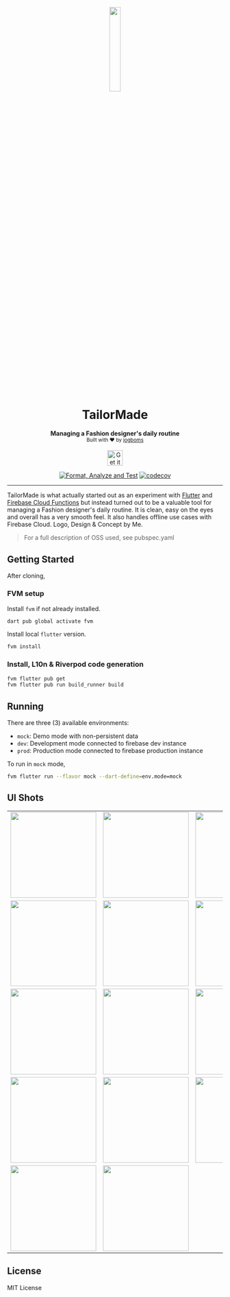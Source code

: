 <div align="center">
  <img src="./assets/images/logo.png" style="margin: auto;display: block;width: 22.5%" />
  <br />
  <h1>TailorMade</h1>
  <strong>Managing a Fashion designer's daily routine</strong>
  <br />
  <sub>Built with ❤︎ by <a href="https://twitter.com/jogboms">jogboms</a></sub>
  <br /><br />
  <a href='https://play.google.com/store/apps/details?id=io.github.jogboms.tailormade'><img alt='Get it on Google Play' src='./screenshots/google_play.png' height='36px'/></a>
  <br />

[![Format, Analyze and Test](https://github.com/jogboms/tailor_made/actions/workflows/main.yml/badge.svg?branch=master)](https://github.com/jogboms/tailor_made/actions/workflows/main.yml) [![codecov](https://codecov.io/gh/jogboms/tailor_made/branch/master/graph/badge.svg)](https://codecov.io/gh/jogboms/tailor_made)
</div>

---

TailorMade is what actually started out as an experiment with [Flutter](https://flutter.io/) and [Firebase Cloud Functions](https://github.com/flutter/plugins/tree/master/packages/cloud_functions) but instead turned out to be a valuable tool for managing a Fashion designer's daily routine. It is clean, easy on the eyes and overall has a very smooth feel. It also handles offline use cases with Firebase Cloud. Logo, Design & Concept by Me.

> For a full description of OSS used, see pubspec.yaml

## Getting Started

After cloning,

### FVM setup

Install `fvm` if not already installed.

```bash
dart pub global activate fvm
```

Install local `flutter` version.

```bash
fvm install
```

### Install, L10n & Riverpod code generation

```bash
fvm flutter pub get 
fvm flutter pub run build_runner build
```

## Running

There are three (3) available environments:
- `mock`: Demo mode with non-persistent data
- `dev`: Development mode connected to firebase dev instance
- `prod`: Production mode connected to firebase production instance

To run in `mock` mode,

```bash
fvm flutter run --flavor mock --dart-define=env.mode=mock
```

## UI Shots

<div style="text-align: center">
  <table>
    <tr>
      <td style="text-align: center">
        <img src="./screenshots/ss01.png" width="200" />
      </td>
      <td style="text-align: center">
        <img src="./screenshots/ss02.png" width="200" />
      </td>
      <td style="text-align: center">
        <img src="./screenshots/ss03.png" width="200" />
      </td>
      <td style="text-align: center">
        <img src="./screenshots/ss04.png" width="200" />
      </td>
      <td style="text-align: center">
        <img src="./screenshots/ss05.png" width="200" />
      </td>
    </tr>
    <tr>
      <td style="text-align: center">
        <img src="./screenshots/ss06.png" width="200" />
      </td>
      <td style="text-align: center">
        <img src="./screenshots/ss07.png" width="200" />
      </td>
      <td style="text-align: center">
        <img src="./screenshots/ss08.png" width="200" />
      </td>
      <td style="text-align: center">
        <img src="./screenshots/ss09.png" width="200" />
      </td>
      <td style="text-align: center">
        <img src="./screenshots/ss10.png" width="200" />
      </td>
    </tr>
    <tr>
      <td style="text-align: center">
        <img src="./screenshots/ss11.png" width="200" />
      </td>
      <td style="text-align: center">
        <img src="./screenshots/ss12.png" width="200" />
      </td>
      <td style="text-align: center">
        <img src="./screenshots/ss13.png" width="200" />
      </td>
      <td style="text-align: center">
        <img src="./screenshots/ss14.png" width="200" />
      </td>
      <td style="text-align: center">
        <img src="./screenshots/ss15.png" width="200" />
      </td>
    </tr>
    <tr>
      <td style="text-align: center">
        <img src="./screenshots/ss16.png" width="200" />
      </td>
      <td style="text-align: center">
        <img src="./screenshots/ss17.png" width="200" />
      </td>
      <td style="text-align: center">
        <img src="./screenshots/ss18.png" width="200" />
      </td>
      <td style="text-align: center">
        <img src="./screenshots/ss19.png" width="200" />
      </td>
      <td style="text-align: center">
        <img src="./screenshots/ss20.png" width="200" />
      </td>
    </tr>
    <tr>
      <td style="text-align: center">
        <img src="./screenshots/ss21.png" width="200" />
      </td>
      <td style="text-align: center">
        <img src="./screenshots/ss22.png" width="200" />
      </td>
    </tr>
  </table>
</div>

## License

MIT License
